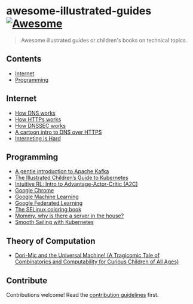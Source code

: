 # awesome-illustrated-guides [![Awesome](https://awesome.re/badge.svg)](https://awesome.re)

> Awesome illustrated guides or children's books on technical topics.

## Contents

- [Internet](#internet)
- [Programming](#programming)

## Internet

- [How DNS works](https://howdns.works/)
- [How HTTPs works](https://howhttps.works/)
- [How DNSSEC works](https://howdnssec.works/)
- [A cartoon intro to DNS over HTTPS](https://hacks.mozilla.org/2018/05/a-cartoon-intro-to-dns-over-https/)
- [Interneting is Hard](https://www.internetingishard.com/)

## Programming

- [A gentle introduction to Apache Kafka](https://www.gentlydownthe.stream/)
- [The Illustrated Children’s Guide to Kubernetes](https://www.cncf.io/the-childrens-illustrated-guide-to-kubernetes/)
- [Intuitive RL: Intro to Advantage-Actor-Critic (A2C)](https://medium.com/hackernoon/intuitive-rl-intro-to-advantage-actor-critic-a2c-4ff545978752)
- [Google Chrome](https://www.google.com/googlebooks/chrome/)
- [Google Machine Learning](https://cloud.google.com/products/ai/ml-comic-1)
- [Google Federated Learning](https://federated.withgoogle.com/)
- [The SELinux coloring book](https://people.redhat.com/duffy/selinux/selinux-coloring-book_A4-Stapled.pdf)
- [Mommy, why is there a server in the house?](https://imgur.com/gallery/kvATA)
- [Smooth Sailing with Kubernetes](https://cloud.google.com/kubernetes-engine/kubernetes-comic)

## Theory of Computation

 - [Dori-Mic and the Universal Machine! (A Tragicomic Tale of Combinatorics and Computability for Curious Children of All Ages)](https://dori-mic.org/)
 
## Contribute

Contributions welcome! Read the [contribution guidelines](CONTRIBUTING.md) first.
